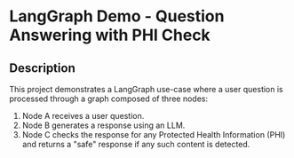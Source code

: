 # LangGraph Demo - Question Answering with PHI Check

## Description
This project demonstrates a LangGraph use-case where a user question is processed through a graph composed of three nodes:
1. Node A receives a user question.
2. Node B generates a response using an LLM.
3. Node C checks the response for any Protected Health Information (PHI) and returns a "safe" response if any such content is detected.
